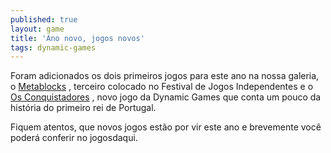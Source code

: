 ```yaml
---
published: true
layout: game
title: 'Ano novo, jogos novos'
tags: dynamic-games
---
```

Foram adicionados os dois primeiros jogos para este ano na nossa galeria, o <a href="{{ site.baseurl }}/2006/01/06/metablocks/">Metablocks</a>
, terceiro colocado no Festival de Jogos Independentes e o <a href="{{ site.baseurl }}/2006/01/02/os-conquistadores/">Os Conquistadores</a>
, novo jogo da Dynamic Games que conta um pouco da história do primeiro rei de Portugal.

Fiquem atentos, que novos jogos estão por vir este ano e brevemente você poderá conferir no jogosdaqui.
